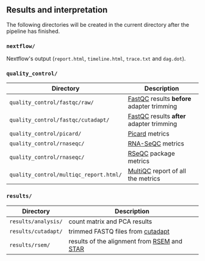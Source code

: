 
## Results and interpretation

The following directories will be created in the current directory after the pipeline has finished.

### `nextflow/`

Nextflow's output (`report.html`, `timeline.html`, `trace.txt` and `dag.dot`).

### `quality_control/`

|Directory|Description|
|---|---|
|`quality_control/fastqc/raw/`|[FastQC][url_fastqc] results **before** adapter trimming|
|`quality_control/fastqc/cutadapt/`|[FastQC][url_fastqc] results **after** adapter trimming|
|`quality_control/picard/`|[Picard][url_picard] metrics|
|`quality_control/rnaseqc/`|[RNA-SeQC][url_rnaseqc] metrics|
|`quality_control/rnaseqc/`|[RSeQC][url_rseqc] package metrics|
|`quality_control/multiqc_report.html/`|[MultiQC][url_multiqc] report of all the metrics|

### `results/`

|Directory|Description|
|---|---|
|`results/analysis/`|count matrix and PCA results|
|`results/cutadapt/`|trimmed FASTQ files from [cutadapt][url_cutadapt]|
|`results/rsem/`|results of the alignment from [RSEM][url_rsem] and [STAR][url_star]|

[url_fastqc]: https://www.bioinformatics.babraham.ac.uk/projects/fastqc
[url_picard]: https://broadinstitute.github.io/picard/index.html
[url_cutadapt]: https://cutadapt.readthedocs.io/en/stable
[url_star]: https://github.com/alexdobin/STAR
[url_rsem]: https://github.com/deweylab/RSEM
[url_rseqc]: http://rseqc.sourceforge.net
[url_rnaseqc]: http://archive.broadinstitute.org/cancer/cga/rna-seqc
[url_multiqc]: http://multiqc.info

